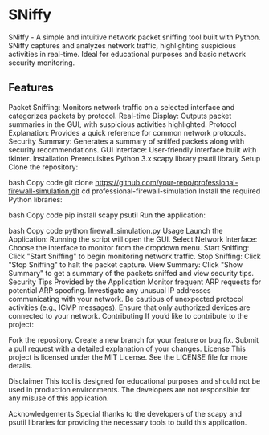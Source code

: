 # SNiffy
SNiffy - A simple and intuitive network packet sniffing tool built with Python. SNiffy captures and analyzes network traffic, highlighting suspicious activities in real-time. Ideal for educational purposes and basic network security monitoring.

## Features

Packet Sniffing: Monitors network traffic on a selected interface and categorizes packets by protocol.
Real-time Display: Outputs packet summaries in the GUI, with suspicious activities highlighted.
Protocol Explanation: Provides a quick reference for common network protocols.
Security Summary: Generates a summary of sniffed packets along with security recommendations.
GUI Interface: User-friendly interface built with tkinter.
Installation
Prerequisites
Python 3.x
scapy library
psutil library
Setup
Clone the repository:

bash
Copy code
git clone https://github.com/your-repo/professional-firewall-simulation.git
cd professional-firewall-simulation
Install the required Python libraries:

bash
Copy code
pip install scapy psutil
Run the application:

bash
Copy code
python firewall_simulation.py
Usage
Launch the Application: Running the script will open the GUI.
Select Network Interface: Choose the interface to monitor from the dropdown menu.
Start Sniffing: Click "Start Sniffing" to begin monitoring network traffic.
Stop Sniffing: Click "Stop Sniffing" to halt the packet capture.
View Summary: Click "Show Summary" to get a summary of the packets sniffed and view security tips.
Security Tips Provided by the Application
Monitor frequent ARP requests for potential ARP spoofing.
Investigate any unusual IP addresses communicating with your network.
Be cautious of unexpected protocol activities (e.g., ICMP messages).
Ensure that only authorized devices are connected to your network.
Contributing
If you’d like to contribute to the project:

Fork the repository.
Create a new branch for your feature or bug fix.
Submit a pull request with a detailed explanation of your changes.
License
This project is licensed under the MIT License. See the LICENSE file for more details.

Disclaimer
This tool is designed for educational purposes and should not be used in production environments. The developers are not responsible for any misuse of this application.

Acknowledgements
Special thanks to the developers of the scapy and psutil libraries for providing the necessary tools to build this application.

